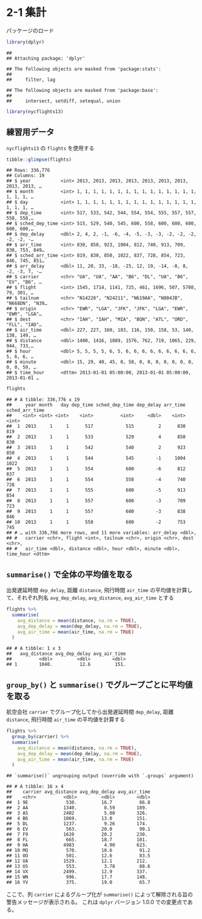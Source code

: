 # 2-1 集計

パッケージのロード

``` r
library(dplyr)
```

    ## 
    ## Attaching package: 'dplyr'

    ## The following objects are masked from 'package:stats':
    ## 
    ##     filter, lag

    ## The following objects are masked from 'package:base':
    ## 
    ##     intersect, setdiff, setequal, union

``` r
library(nycflights13)
```

## 練習用データ

`nycflights13` の `flights` を使用する

``` r
tibble::glimpse(flights)
```

    ## Rows: 336,776
    ## Columns: 19
    ## $ year           <int> 2013, 2013, 2013, 2013, 2013, 2013, 2013, 2013, 2013, …
    ## $ month          <int> 1, 1, 1, 1, 1, 1, 1, 1, 1, 1, 1, 1, 1, 1, 1, 1, 1, 1, …
    ## $ day            <int> 1, 1, 1, 1, 1, 1, 1, 1, 1, 1, 1, 1, 1, 1, 1, 1, 1, 1, …
    ## $ dep_time       <int> 517, 533, 542, 544, 554, 554, 555, 557, 557, 558, 558,…
    ## $ sched_dep_time <int> 515, 529, 540, 545, 600, 558, 600, 600, 600, 600, 600,…
    ## $ dep_delay      <dbl> 2, 4, 2, -1, -6, -4, -5, -3, -3, -2, -2, -2, -2, -2, -…
    ## $ arr_time       <int> 830, 850, 923, 1004, 812, 740, 913, 709, 838, 753, 849…
    ## $ sched_arr_time <int> 819, 830, 850, 1022, 837, 728, 854, 723, 846, 745, 851…
    ## $ arr_delay      <dbl> 11, 20, 33, -18, -25, 12, 19, -14, -8, 8, -2, -3, 7, -…
    ## $ carrier        <chr> "UA", "UA", "AA", "B6", "DL", "UA", "B6", "EV", "B6", …
    ## $ flight         <int> 1545, 1714, 1141, 725, 461, 1696, 507, 5708, 79, 301, …
    ## $ tailnum        <chr> "N14228", "N24211", "N619AA", "N804JB", "N668DN", "N39…
    ## $ origin         <chr> "EWR", "LGA", "JFK", "JFK", "LGA", "EWR", "EWR", "LGA"…
    ## $ dest           <chr> "IAH", "IAH", "MIA", "BQN", "ATL", "ORD", "FLL", "IAD"…
    ## $ air_time       <dbl> 227, 227, 160, 183, 116, 150, 158, 53, 140, 138, 149, …
    ## $ distance       <dbl> 1400, 1416, 1089, 1576, 762, 719, 1065, 229, 944, 733,…
    ## $ hour           <dbl> 5, 5, 5, 5, 6, 5, 6, 6, 6, 6, 6, 6, 6, 6, 6, 5, 6, 6, …
    ## $ minute         <dbl> 15, 29, 40, 45, 0, 58, 0, 0, 0, 0, 0, 0, 0, 0, 0, 59, …
    ## $ time_hour      <dttm> 2013-01-01 05:00:00, 2013-01-01 05:00:00, 2013-01-01 …

``` r
flights
```

    ## # A tibble: 336,776 x 19
    ##     year month   day dep_time sched_dep_time dep_delay arr_time sched_arr_time
    ##    <int> <int> <int>    <int>          <int>     <dbl>    <int>          <int>
    ##  1  2013     1     1      517            515         2      830            819
    ##  2  2013     1     1      533            529         4      850            830
    ##  3  2013     1     1      542            540         2      923            850
    ##  4  2013     1     1      544            545        -1     1004           1022
    ##  5  2013     1     1      554            600        -6      812            837
    ##  6  2013     1     1      554            558        -4      740            728
    ##  7  2013     1     1      555            600        -5      913            854
    ##  8  2013     1     1      557            600        -3      709            723
    ##  9  2013     1     1      557            600        -3      838            846
    ## 10  2013     1     1      558            600        -2      753            745
    ## # … with 336,766 more rows, and 11 more variables: arr_delay <dbl>,
    ## #   carrier <chr>, flight <int>, tailnum <chr>, origin <chr>, dest <chr>,
    ## #   air_time <dbl>, distance <dbl>, hour <dbl>, minute <dbl>, time_hour <dttm>

## `summarise()` で全体の平均値を取る

出発遅延時間 `dep_delay`, 距離 `distance`, 飛行時間 `air_time` の平均値を計算して、それぞれ列名
`avg_dep_delay`, `avg_distance`, `avg_air_time` とする

``` r
flights %>% 
  summarise(
    avg_distance = mean(distance, na.rm = TRUE),
    avg_dep_delay = mean(dep_delay, na.rm = TRUE),
    avg_air_time = mean(air_time, na.rm = TRUE)
  )
```

    ## # A tibble: 1 x 3
    ##   avg_distance avg_dep_delay avg_air_time
    ##          <dbl>         <dbl>        <dbl>
    ## 1        1040.          12.6         151.

## `group_by()` と `summarise()` でグループごとに平均値を取る

航空会社 `carrier` でグループ化してから出発遅延時間 `dep_delay`, 距離 `distance`, 飛行時間
`air_time` の平均値を計算する

``` r
flights %>% 
  group_by(carrier) %>% 
  summarise(
    avg_distance = mean(distance, na.rm = TRUE),
    avg_dep_delay = mean(dep_delay, na.rm = TRUE),
    avg_air_time = mean(air_time, na.rm = TRUE)
  )
```

    ## `summarise()` ungrouping output (override with `.groups` argument)

    ## # A tibble: 16 x 4
    ##    carrier avg_distance avg_dep_delay avg_air_time
    ##    <chr>          <dbl>         <dbl>        <dbl>
    ##  1 9E              530.         16.7          86.8
    ##  2 AA             1340.          8.59        189. 
    ##  3 AS             2402           5.80        326. 
    ##  4 B6             1069.         13.0         151. 
    ##  5 DL             1237.          9.26        174. 
    ##  6 EV              563.         20.0          90.1
    ##  7 F9             1620          20.2         230. 
    ##  8 FL              665.         18.7         101. 
    ##  9 HA             4983           4.90        623. 
    ## 10 MQ              570.         10.6          91.2
    ## 11 OO              501.         12.6          83.5
    ## 12 UA             1529.         12.1         212. 
    ## 13 US              553.          3.78         88.6
    ## 14 VX             2499.         12.9         337. 
    ## 15 WN              996.         17.7         148. 
    ## 16 YV              375.         19.0          65.7

ここで、列 `carrier` によるグループ化が `summarise()` によって解除される旨の警告メッセージが表示される。 これは
`dplyr` バージョン 1.0.0 での変更点である。
